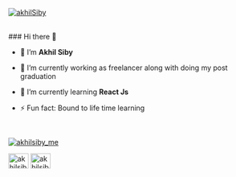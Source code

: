 <p align="left"> <a href="https://github.com/ryo-ma/github-profile-trophy"><img src="https://github-profile-trophy.vercel.app/?username=akhilSiby" alt="akhilSiby" /></a> </p>
<br>
### Hi there 👋 

- 🌱 I’m **Akhil Siby**

- 🔭 I’m currently working as freelancer along with doing my post graduation

- 🌱 I’m currently learning **React Js**

- ⚡ Fun fact: Bound to life time learning

<br>

<p align="left"> <a href="https://twitter.com/akhilsiby_me" target="blank"><img src="https://img.shields.io/twitter/follow/akhilsiby_me?logo=twitter&style=for-the-badge" alt="akhilsiby_me" /></a> </p>
<a href="https://www.instagram.com/akhilsiby.me/" target="blank"><img align="center" src="https://cdn.jsdelivr.net/npm/simple-icons@3.0.1/icons/instagram.svg" alt="akhilsiby_me" height="30" width="40" /></a>
<a href="https://linkedin.com/in/akhilsiby" target="blank"><img align="center" src="https://cdn.jsdelivr.net/npm/simple-icons@3.0.1/icons/linkedin.svg" alt="akhilsiby" height="30" width="40" /></a>
